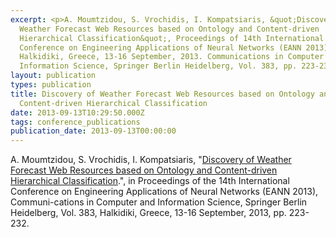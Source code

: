 ```yaml
---
excerpt: <p>A. Moumtzidou, S. Vrochidis, I. Kompatsiaris, &quot;Discovery of
  Weather Forecast Web Resources based on Ontology and Content-driven
  Hierarchical Classification&quot;, Proceedings of 14th International
  Conference on Engineering Applications of Neural Networks (EANN 2013),
  Halkidiki, Greece, 13-16 September, 2013. Communications in Computer and
  Information Science, Springer Berlin Heidelberg, Vol. 383, pp. 223-232.</p>
layout: publication
types: publication
title: Discovery of Weather Forecast Web Resources based on Ontology and
  Content-driven Hierarchical Classification
date: 2013-09-13T10:29:50.000Z
tags: conference_publications
publication_date: 2013-09-13T00:00:00
---
```

A. Moumtzidou, S. Vrochidis, I. Kompatsiaris, "[Discovery of Weather Forecast Web Resources based on Ontology and Content-driven Hierarchical Classification](https://link.springer.com/chapter/10.1007/978-3-642-41013-0_23).", in Proceedings of the 14th International Conference on Engineering Applications of Neural Networks (EANN 2013), Communi-cations in Computer and Information Science, Springer Berlin Heidelberg, Vol. 383, Halkidiki, Greece, 13-16 September, 2013, pp. 223-232.